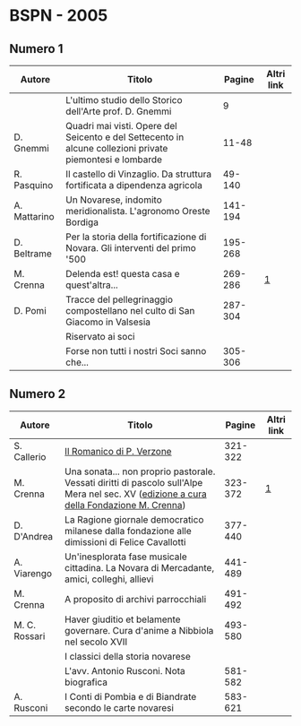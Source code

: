 # BSPN - 2005

## Numero 1

| Autore       | Titolo                                                                                                   | Pagine  | Altri link                                             |
|--------------|----------------------------------------------------------------------------------------------------------|---------|--------------------------------------------------------|
|              | L'ultimo studio dello Storico dell'Arte prof. D. Gnemmi                                                  | 9       |                                                        |
| D. Gnemmi    | Quadri mai visti. Opere del Seicento e del Settecento in alcune collezioni private piemontesi e lombarde | 11-48   |                                                        |
| R. Pasquino  | Il castello di Vinzaglio. Da struttura fortificata a dipendenza agricola                                 | 49-140  |                                                        |
| A. Mattarino | Un Novarese, indomito meridionalista. L'agronomo Oreste Bordiga                                          | 141-194 |                                                        |
| D. Beltrame  | Per la storia della fortificazione di Novara. Gli interventi del primo '500                              | 195-268 |                                                        |
| M. Crenna    | Delenda est! questa casa e quest'altra...                                                                | 269-286 | [1](https://en.calameo.com/read/004733128cc87c241dd92) |
| D. Pomi      | Tracce del pellegrinaggio compostellano nel culto di San Giacomo in Valsesia                             | 287-304 |                                                        |
|              | Riservato ai soci                                                                                        |         |                                                        |
|              | Forse non tutti i nostri Soci sanno che...                                                               | 305-306 |                                                        |

## Numero 2

| Autore        | Titolo                                                                                                                                                                                                                                | Pagine  | Altri link                                             |
|---------------|---------------------------------------------------------------------------------------------------------------------------------------------------------------------------------------------------------------------------------------|---------|--------------------------------------------------------|
| S. Callerio   | [Il Romanico di P. Verzone](http://www.ssno.it/BSPNo/bspn_aromnov.html)                                                                                                                                                               | 321-322 |                                                        |
| M. Crenna     | Una sonata... non proprio pastorale. Vessati diritti di pascolo sull'Alpe Mera nel sec. XV ([edizione a cura della Fondazione M. Crenna](http://progettofondazionedonmariocrenna.oneminutesite.it/files/2015/04/11/20-ALPE_MERA.pdf)) | 323-372 | [1](https://en.calameo.com/read/004733128df51feb2476e) |
| D. D'Andrea   | La Ragione giornale democratico milanese dalla fondazione alle dimissioni di Felice Cavallotti                                                                                                                                        | 377-440 |                                                        |
| A. Viarengo   | Un'inesplorata fase musicale cittadina. La Novara di Mercadante, amici, colleghi, allievi                                                                                                                                             | 441-489 |                                                        |
| M. Crenna     | A proposito di archivi parrocchiali                                                                                                                                                                                                   | 491-492 |                                                        |
| M. C. Rossari | Haver giuditio et belamente governare. Cura d'anime a Nibbiola nel secolo XVII                                                                                                                                                        | 493-580 |                                                        |
|               | I classici della storia novarese                                                                                                                                                                                                      |         |                                                        |
|               | L'avv. Antonio Rusconi. Nota biografica                                                                                                                                                                                               | 581-582 |                                                        |
| A. Rusconi    | I Conti di Pombia e di Biandrate secondo le carte novaresi                                                                                                                                                                            | 583-621 |                                                        |
